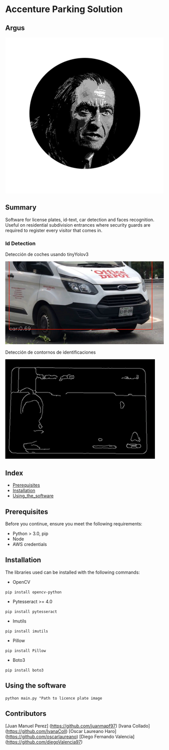 # Accenture Parking Solution
## Argus

![](images/logo3.png "Filch Team Logo")


## Summary

Software for license plates, id-text, car detection and faces recognition. Useful on
residential subdivision entrances where security guards are required to register every visitor that comes in.

### Id Detection

Detección de coches usando tinyYolov3

![](images/car.jpeg "Id car detection")

Detección de contornos de identificaciones

![](images/contours.png "Id contour detection")



## Index
 * [Prerequisites](#Prerequisites)
 * [Installation](#Installation)
 * [Using_the_software](#Using_the_software )
 
## Prerequisites

Before you continue, ensure you meet the following requirements:

- Python > 3.0, pip
- Node
- AWS credentials

## Installation

The libraries used can be installed with the following commands:

- OpenCV

`pip install opencv-python`

- Pytesseract >= 4.0

`pip install pytesseract`

- Imutils

`pip install imutils`

- Pillow

`pip install Pillow`

- Boto3

`pip install boto3`

## Using the software

`python main.py "Path to licence plate image`

## Contributors

[Juan Manuel Perez] (https://github.com/juanmapf97)
[Ivana Collado] (https://github.com/IvanaColl)
[Oscar Laureano Haro] (https://github.com/oscarlaureano)
[Diego Fernando Valencia] (https://github.com/diegoValencia97)

